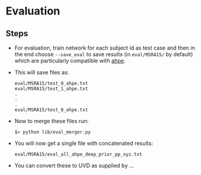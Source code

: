 # Evaluation
## Steps

- For evaluation, train network for each subject id as test case and then in the end choose `--save_eval` to save results (in `eval/MSRA15/` by default) which are particularly compatible with [ahpe](https://github.com/xinghaochen/awesome-hand-pose-estimation/tree/master/evaluation).

- This will save files as:
  ```
  eval/MSRA15/test_0_ahpe.txt
  eval/MSRA15/test_1_ahpe.txt
  .
  .
  .
  eval/MSRA15/test_8_ahpe.txt
  ```

- Now to merge these files run: 
  ```
  $> python lib/eval_merger.py
  ```

- You will now get a single file with concatenated results:
  ```
  eval/MSRA15/eval_all_ahpe_deep_prior_pp_xyz.txt
  ```
- You can convert these to UVD as supplied by ...